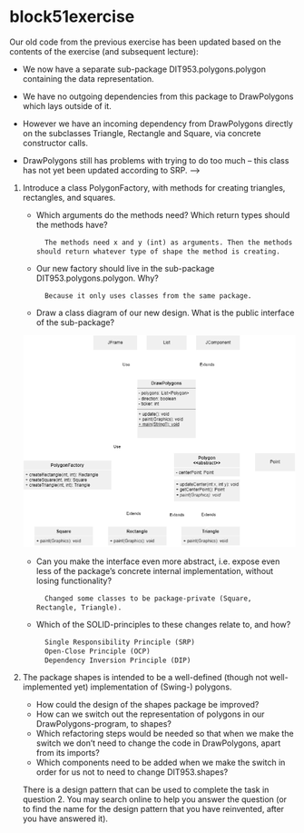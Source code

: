 # block51exercise

Our old code from the previous exercise has been updated based on the contents of the exercise (and subsequent lecture):

* We now have a separate sub-package DIT953.polygons.polygon containing the data representation.

* We have no outgoing dependencies from this package to DrawPolygons which lays outside of it.

* However we have an incoming dependency from DrawPolygons directly on the subclasses Triangle, Rectangle and Square, via concrete constructor calls.

* DrawPolygons still has problems with trying to do too much – this class has not yet been updated according to SRP. -->



1. Introduce a class PolygonFactory, with methods for creating triangles, rectangles, and squares.
    * Which arguments do the methods need? Which return types should the methods have?
    
            The methods need x and y (int) as arguments. Then the methods should return whatever type of shape the method is creating.
    

    * Our new factory should live in the sub-package DIT953.polygons.polygon. Why?
  
            Because it only uses classes from the same package.

    * Draw a class diagram of our new design. What is the public interface of the sub-package?
    <img src="class_diagram.png" >

    * Can you make the interface even more abstract, i.e. expose even less of the package’s concrete internal implementation, without losing functionality?

            Changed some classes to be package-private (Square, Rectangle, Triangle).
    
    * Which of the SOLID-principles to these changes relate to, and how?
  
            Single Responsibility Principle (SRP)
            Open-Close Principle (OCP)
            Dependency Inversion Principle (DIP)

2. The package shapes is intended to be a well-defined (though not well-implemented yet) implementation of (Swing-) polygons.
    * How could the design of the shapes package be improved?
    * How can we switch out the representation of polygons in our DrawPolygons-program, to shapes?
    * Which refactoring steps would be needed so that when we make the switch we don’t need to change the code in DrawPolygons, apart from its imports?
    * Which components need to be added when we make the switch in order for us not to need to change DIT953.shapes?

    There is a design pattern that can be used to complete the task in question 2. You may search online to help you answer the question (or to find the name for the design pattern that you have reinvented, after you have answered it).
